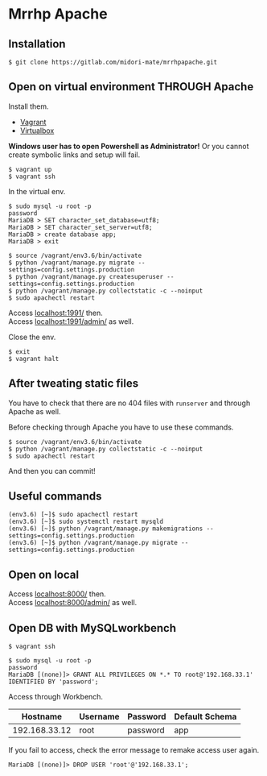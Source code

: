 Mrrhp Apache
===

## Installation

```
$ git clone https://gitlab.com/midori-mate/mrrhpapache.git
```


## Open on virtual environment THROUGH Apache

Install them.

- [Vagrant](https://www.vagrantup.com/)
- [Virtualbox](https://www.virtualbox.org/)

**Windows user has to open Powershell as Administrator!** Or you cannot create symbolic links and setup will fail.

```
$ vagrant up
$ vagrant ssh
```

In the virtual env.

```
$ sudo mysql -u root -p
password
MariaDB > SET character_set_database=utf8;
MariaDB > SET character_set_server=utf8;
MariaDB > create database app;
MariaDB > exit

$ source /vagrant/env3.6/bin/activate
$ python /vagrant/manage.py migrate --settings=config.settings.production
$ python /vagrant/manage.py createsuperuser --settings=config.settings.production
$ python /vagrant/manage.py collectstatic -c --noinput
$ sudo apachectl restart
```

Access [localhost:1991/](http://localhost:1991/) then.  
Access [localhost:1991/admin/](http://localhost:1991/admin/) as well.

Close the env.

```
$ exit
$ vagrant halt
```


## After tweating static files

You have to check that there are no 404 files with `runserver` and through Apache as well.

Before checking through Apache you have to use these commands.

```
$ source /vagrant/env3.6/bin/activate
$ python /vagrant/manage.py collectstatic -c --noinput
$ sudo apachectl restart
```

And then you can commit!


## Useful commands

```
(env3.6) [~]$ sudo apachectl restart
(env3.6) [~]$ sudo systemctl restart mysqld
(env3.6) [~]$ python /vagrant/manage.py makemigrations --settings=config.settings.production
(env3.6) [~]$ python /vagrant/manage.py migrate --settings=config.settings.production
```


## Open on local

Access [localhost:8000/](http://localhost:8000/) then.  
Access [localhost:8000/admin/](http://localhost:8000/admin/) as well.


## Open DB with MySQLworkbench

```
$ vagrant ssh
```

```
$ sudo mysql -u root -p
password
MariaDB [(none)]> GRANT ALL PRIVILEGES ON *.* TO root@'192.168.33.1' IDENTIFIED BY 'password';
```

Access through Workbench.

| Hostname      | Username | Password | Default Schema |
| ------------- | -------- | -------- | -------------- |
| 192.168.33.12 | root     | password | app            |

If you fail to access, check the error message to remake access user again.

```
MariaDB [(none)]> DROP USER 'root'@'192.168.33.1';
```
